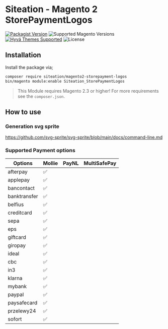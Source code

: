 # Siteation - Magento 2 StorePaymentLogos

[![Packagist Version](https://img.shields.io/packagist/v/siteation/magento2-module-storeinfo-payment-logos?style=for-the-badge)](https://packagist.org/packages/siteation/magento2-module-storeinfo-payment-logos)
![Supported Magento Versions](https://img.shields.io/badge/magento-%202.3_|_2.4-brightgreen.svg?logo=magento&longCache=true&style=for-the-badge)
[![Hyvä Themes Supported](https://img.shields.io/badge/Hyva_Themes-Supported-3df0af.svg?longCache=true&style=for-the-badge)](https://hyva.io/)
![License](https://img.shields.io/github/license/Siteation/magento2-module-storeinfo-payment-logos?color=%23234&style=for-the-badge)

<!-- TODO: intro -->

## Installation

Install the package via;

```bash
composer require siteation/magento2-storepayment-logos
bin/magento module:enable Siteation_StorePaymentLogos
```

> This Module requires Magento 2.3 or higher!
> For more requirements see the `composer.json`.

## How to use

<!-- TODO: how to -->

### Generation svg sprite

<!-- TODO: how to -->

https://github.com/svg-sprite/svg-sprite/blob/main/docs/command-line.md

### Supported Payment options

| Options | Mollie | PayNL | MultiSafePay |
| - | - | - | - |
| afterpay | ✅ | | |
| applepay | ✅ | | |
| bancontact | ✅ | | |
| banktransfer | ✅ | | |
| belfius | ✅ | | |
| creditcard | ✅ | | |
| sepa | ✅ | | |
| eps | ✅ | | |
| giftcard | ✅ | | |
| giropay | ✅ | | |
| ideal | ✅ | | |
| cbc | ✅ | | |
| in3 | ✅ | | |
| klarna | ✅ | | |
| mybank | ✅ | | |
| paypal | ✅ | | |
| paysafecard | ✅ | | |
| przelewy24 | ✅ | | |
| sofort | ✅ | | |